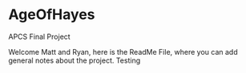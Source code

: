 # AgeOfHayes
APCS Final Project

Welcome Matt and Ryan, here is the ReadMe File, where you can add general notes about the project.
Testing
